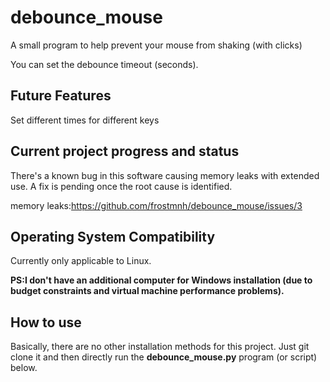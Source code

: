 # debounce_mouse
A small program to help prevent your mouse from shaking (with clicks)

You can set the debounce timeout (seconds).

## Future Features
Set different times for different keys

## Current project progress and status
There's a known bug in this software causing memory leaks with extended use. A fix is pending once the root cause is identified.

memory leaks:https://github.com/frostmnh/debounce_mouse/issues/3

## Operating System Compatibility
Currently only applicable to Linux.

**PS:I don't have an additional computer for Windows installation (due to budget constraints and virtual machine performance problems).**

## How to use
Basically, there are no other installation methods for this project. Just git clone it and then directly run the     **debounce_mouse.py** program (or script) below.

